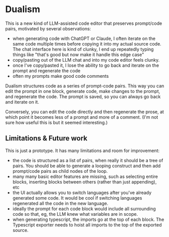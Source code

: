 # Dualism

This is a new kind of LLM-assisted code editor that preserves prompt/code pairs, motivated by several observations:

- when generating code with ChatGPT or Claude, I often iterate on the same code multiple times before copying it into my actual source code. The chat interface here is kind of clunky, I end up repeatedly typing things like "that's good but now make it handle this edge case"
- copy/pasting out of the LLM chat and into my code editor feels clunky.
- once I've copy/pasted it, I lose the ability to go back and iterate on the prompt and regenerate the code
- often my prompts make good code comments

Dualism structures code as a series of prompt-code pairs. This way you can edit the prompt in one block, generate code, make changes to the prompt, and regenerate the code. The prompt is saved, so you can always go back and iterate on it.

Conversely, you can edit the code directly and then regenerate the prose, at which point it becomes less of a prompt and more of a comment. (I'm not sure how useful this is but it seemed interesting.)

## Limitations & Future work

This is just a prototype. It has many limitations and room for improvement:

- the code is structured as a list of pairs, when really it should be a tree of pairs. You should be able to generate a looping construct and then add prompt/code pairs as child nodes of the loop.
- many many basic editor features are missing, such as selecting entire blocks, inserting blocks between others (rather than just appending), etc
- the UI actually allows you to switch languages after you've already generated some code. It would be cool if switching languages regenerated all the code in the new language.
- ideally the prompt for each code block would include all surrounding code so that, eg, the LLM knew what variables are in scope.
- when generating typescript, the imports go at the top of each block. The Typescript exporter needs to hoist all imports to the top of the exported source.
